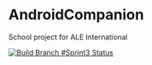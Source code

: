 # AndroidCompanion
School project for ALE International 

[![Build Branch #Sprint3 Status](https://travis-ci.org/Altraya/AndroidCompanion.svg?branch=sprint3)](https://travis-ci.org/Altraya/AndroidCompanion)